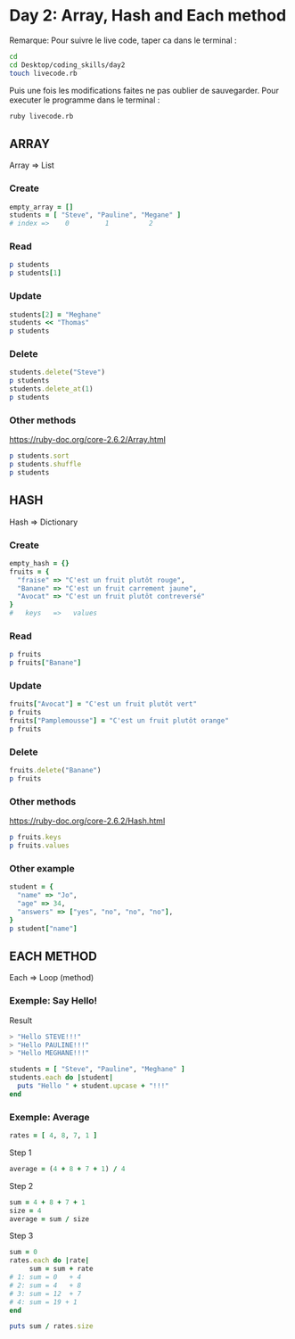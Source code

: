 # Day 2: Array, Hash and Each method

Remarque: Pour suivre le live code, taper ca dans le terminal :

```bash
cd
cd Desktop/coding_skills/day2
touch livecode.rb
```

Puis une fois les modifications faites ne pas oublier de sauvegarder.
Pour executer le programme dans le terminal :

```bash
ruby livecode.rb
```

## ARRAY
Array => List

### Create
```ruby
empty_array = []
students = [ "Steve", "Pauline", "Megane" ]
# index =>    0         1          2
```

### Read
```ruby
p students
p students[1]
```

### Update
```ruby
students[2] = "Meghane"
students << "Thomas"
p students
```

### Delete
```ruby
students.delete("Steve")
p students
students.delete_at(1)
p students
```

### Other methods
https://ruby-doc.org/core-2.6.2/Array.html

```ruby
p students.sort
p students.shuffle
p students
```

## HASH
Hash => Dictionary


### Create
```ruby
empty_hash = {}
fruits = {
  "fraise" => "C'est un fruit plutôt rouge",
  "Banane" => "C'est un fruit carrement jaune",
  "Avocat" => "C'est un fruit plutôt contreversé"
}
#   keys   =>   values
```

### Read
```ruby
p fruits
p fruits["Banane"]
```

### Update
```ruby
fruits["Avocat"] = "C'est un fruit plutôt vert"
p fruits
fruits["Pamplemousse"] = "C'est un fruit plutôt orange"
p fruits
```

### Delete
```ruby
fruits.delete("Banane")
p fruits
```

### Other methods
https://ruby-doc.org/core-2.6.2/Hash.html
```ruby
p fruits.keys
p fruits.values
```

### Other example
```ruby
student = {
  "name" => "Jo",
  "age" => 34,
  "answers" => ["yes", "no", "no", "no"],
}
p student["name"]
```

## EACH METHOD

Each => Loop (method)

### Exemple: Say Hello!

Result
```bash
> "Hello STEVE!!!"
> "Hello PAULINE!!!"
> "Hello MEGHANE!!!"
```

```ruby
students = [ "Steve", "Pauline", "Meghane" ]
students.each do |student|
  puts "Hello " + student.upcase + "!!!"
end
```

### Exemple: Average

```ruby
rates = [ 4, 8, 7, 1 ]
```

Step 1
```ruby
average = (4 + 8 + 7 + 1) / 4
```
Step 2
```ruby
sum = 4 + 8 + 7 + 1
size = 4
average = sum / size
```

Step 3
```ruby
sum = 0
rates.each do |rate|
     sum = sum + rate
# 1: sum = 0   + 4
# 2: sum = 4   + 8
# 3: sum = 12  + 7
# 4: sum = 19 + 1
end

puts sum / rates.size
```







